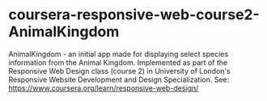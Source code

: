# coursera-responsive-web-course2-AnimalKingdom
AnimalKingdom - an initial app made for displaying select species information from the Animal Kingdom. Implemented as part of the Responsive Web Design class (course 2) in University of London's Responsive Website Development and Design Specialization. See: https://www.coursera.org/learn/responsive-web-design/ 
